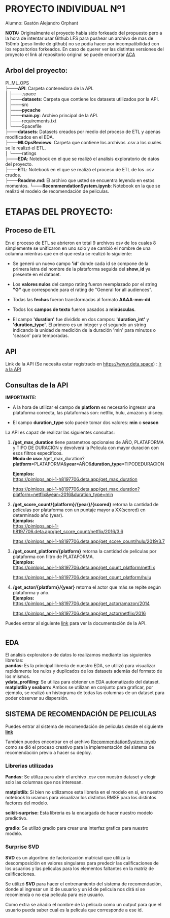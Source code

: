 # **PROYECTO INDIVIDUAL Nº1**

Alumno: Gastón Alejandro Orphant

**NOTA:** Originalmente el proyecto habia sido forkeado del propuesto pero a la hora de intentar usar Github LFS para pushear un archivo de mas de 150mb (peso limite de github) no se podía hacer por incompatibilidad con los repositorios forkeados.
En caso de querer ver las distintas versiones del proyecto el link al repositorio original se puede encontrar [ACA](https://github.com/GastonOrphant/PI_ML_OPS)

## **Arbol del proyecto:**

PI_ML_OPS                       
├───**API**: Carpeta contenedora de la API.            
│   ├───.space            
│   ├───**datasets**: Carpeta que contiene los datasets utilizados por la API.           
│   ├───src         
│   ├───__pycache__  
│   ├───**main.py**: Archivo principal de la API.    
│   ├───requirements.txt    
│   └───Spacefile  
├───**datasets**: Datasets creados por medio del proceso de ETL y apenas modificados en el EDA.                        
├───**MLOpsReviews**: Carpeta que contiene los archivos .csv a los cuales se le realizó el ETL.     
│   └───ratings       
├───**EDA**: Notebook en el que se realizó el analisis exploratorio de datos del proyecto.  
├───**ETL**: Notebook en el que se realizó el proceso de ETL de los .csv crudos.  
├───**Readme.md**: El archivo que usted se encuentra leyendo en estos momentos.
└───**RecommendationSystem.ipynb**: Notebook en la que se realizó el modelo de recomendación de peliculas.

# **ETAPAS DEL PROYECTO:**

## **Proceso de ETL**

En el proceso de ETL se abrieron en total 9 archivos csv de los cuales 8 simplemente se unificaron en uno solo y se cambió el nombre de una columna mientras que en el que resta se realizó lo siguiente:

- Se generó un nuevo campo **'id'** donde cada id se compone de la primera letra del nombre de la plataforma seguida del **show_id** ya presente en el dataset.

- Los **valores nulos** del campo rating fueron reemplazado por el string **"G"** que corresponde para el rating de "General for all audiences".

- Todas las **fechas** fueron transformadas al formato **AAAA-mm-dd**.

- Todos los **campos de texto** fueron pasados a **minúsculas**.

- El campo **'duration'** fue dividido en dos campos: **'duration_int'** y **'duration_type'**. El primero es un integer y el segundo un string indicando la unidad de medición de la duración 'min' para minutos o 'season' para temporadas.

## **API**

Link de la API (Se necesita estar registrado en https://www.deta.space) : [Ir a la API](https://deta.space/discovery/r/fwqgctaqhm5nj923)

## **Consultas de la API**

**IMPORTANTE:**
- A la hora de utilizar el campo de **platform** es necesario ingresar una plataforma correcta, las plataformas son: netflix, hulu, amazon y disney.

- El campo **duration_type** solo puede tomar dos valores: **min** o **season**

La API es capaz de realizar las siguientes consultas:

1. **/get_max_duration** tiene parametros opcionales de AÑO, PLATAFORMA y TIPO DE DURACIÓN y devolverá la Película con mayor duración con esos filtros especificos.         
    **Modo de uso:**
    /get_max_duration?**platform**=PLATAFORMA&**year**=AÑO&**duration_type**=TIPODEDURACION    

    **Ejemplos:**      
    https://pimlops_api-1-h8197706.deta.app/get_max_duration

    https://pimlops_api-1-h8197706.deta.app/get_max_duration?platform=netflix&year=2016&duration_type=min



2. **/get_score_count/{platform}/{year}/{scored}** retorna la cantidad de películas por plataforma con un puntaje mayor a XX(scored) en determinado año (year).  
    **Ejemplos:**     
    https://pimlops_api-1-h8197706.deta.app/get_score_count/netflix/2016/3.6

    https://pimlops_api-1-h8197706.deta.app/get_score_count/hulu/2019/3.7

3. **/get_count_platform/{platform}** retorna la cantidad de películas por plataforma con filtro de PLATAFORMA.   
    **Ejemplos:**    
    https://pimlops_api-1-h8197706.deta.app/get_count_platform/netflix

    https://pimlops_api-1-h8197706.deta.app/get_count_platform/hulu


4. **/get_actor/{platform}/{year}** retorna el actor que más se repite según plataforma y año.    
    **Ejemplos:**      
    https://pimlops_api-1-h8197706.deta.app/get_actor/amazon/2014

    https://pimlops_api-1-h8197706.deta.app/get_actor/netflix/2016


 Puedes entrar al siguiente [link](https://pimlops_api-2-h8197706.deta.app/docs) para ver la documentación de la API.
#

## **EDA**

El analisis exploratorio de datos lo realizamos mediante las siguientes librerias:    
**pandas:** Es la principal libreria de nuestro EDA, se utilizó para visualizar rapidamente los nulos y duplicados de los datasets además del formato de los mismos.  
**ydata_profiling:** Se utiliza para obtener un EDA automatizado del dataset.   
**matplotlib y seaborn:** Ambos se utilizan en conjunto para graficar, por ejemplo, se realizó un histograma de todas las columnas de un dataset para poder observar su dispersión.


## **SISTEMA DE RECOMENDACIÓN DE PELICULAS**

Puedes entrar al sistema de recomendación de peliculas desde el siguiente **[link](https://huggingface.co/spaces/GastonOrphant/movies-recommendations)**

Tambien puedes encontrar en el archivo [RecommendationSystem.ipynb](RecommendationSystem.ipynb) como se dió el proceso creativo para la implementación del sistema de recomendación previo a hacer su deploy.

### **Librerias utilizadas**

**Pandas:** Se utiliza para abrir el archivo .csv con nuestro dataset y elegir solo las columnas que nos interesan.

**matplotlib:** Si bien no utilizamos esta libreria en el modelo en si, en nuestro notebook lo usamos para visualizar los distintos RMSE para los distintos factores del modelo.

**scikit-surprise:** Esta libreria es la encargada de hacer nuestro modelo predictivo.

**gradio:** Se utilizó gradio para crear una interfaz grafica para nuestro modelo.

### **Surprise SVD**

**SVD** es un algoritmo de factorización matricial que utiliza la descomposición en valores singulares para predecir las calificaciones de los usuarios y las peliculas para los elementos faltantes en la matriz de calificaciones.

Se utilizó **SVD** para hacer el entrenamiento del sistema de recomendación, donde al ingresar un id de usuario y un id de pelicula nos dirá si se recomienda o no esa pelicula para ese usuario.

Como extra se añadió el nombre de la pelicula como un output para que el usuario pueda saber cual es la pelicula que corresponde a ese id.


